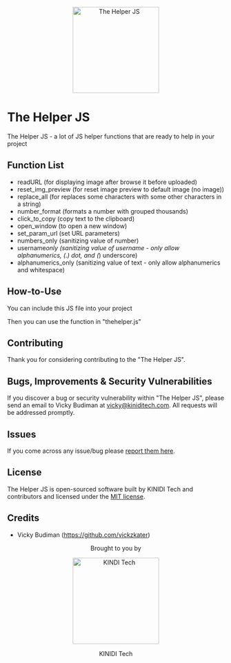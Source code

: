 <p align="center"><img src="https://hosting.kiniditech.com/the-helper-js.png" width="200" alt="The Helper JS"></p>

# The Helper JS

The Helper JS - a lot of JS helper functions that are ready to help in your project

## Function List

- readURL (for displaying image after browse it before uploaded)
- reset_img_preview (for reset image preview to default image (no image))
- replace_all (for replaces some characters with some other characters in a string)
- number_format (formats a number with grouped thousands)
- click_to_copy (copy text to the clipboard)
- open_window (to open a new window)
- set_param_url (set URL parameters)
- numbers_only (sanitizing value of number)
- username*only (sanitizing value of username - only allow alphanumerics, (.) dot, and (*) underscore)
- alphanumerics_only (sanitizing value of text - only allow alphanumerics and whitespace)

## How-to-Use

You can include this JS file into your project

Then you can use the function in "thehelper.js"

## Contributing

Thank you for considering contributing to the "The Helper JS".

## Bugs, Improvements & Security Vulnerabilities

If you discover a bug or security vulnerability within "The Helper JS", please send an email to Vicky Budiman at [vicky@kiniditech.com](mailto:vicky@kiniditech.com). All requests will be addressed promptly.

## Issues

If you come across any issue/bug please [report them here](https://github.com/vickzkater/the-helper-js/issues).

## License

The Helper JS is open-sourced software built by KINIDI Tech and contributors and licensed under the [MIT license](http://opensource.org/licenses/MIT).

## Credits

- Vicky Budiman (https://github.com/vickzkater)

<p align="center">Brought to you by</p>
<p align="center"><img src="https://hosting.kiniditech.com/kiniditech_logo.png" width="200" alt="KINDI Tech"></p>
<p align="center">KINIDI Tech</p>

